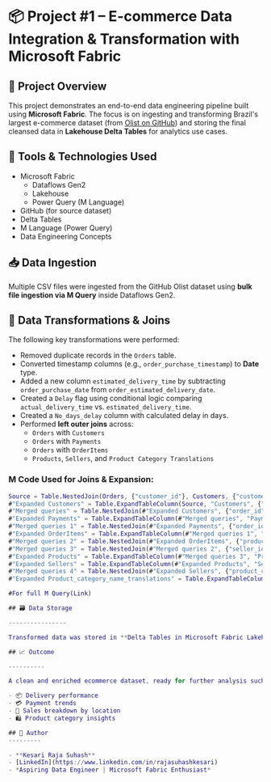 # 📦 Project #1 – E-commerce Data Integration & Transformation with Microsoft Fabric

## 📌 Project Overview

This project demonstrates an end-to-end data engineering pipeline built using **Microsoft Fabric**. The focus is on ingesting and transforming Brazil's largest e-commerce dataset (from [Olist on GitHub](https://github.com/mayank953/BigDataProjects/tree/main/Project-Brazillian%20Ecommerce/Data)) and storing the final cleansed data in **Lakehouse Delta Tables** for analytics use cases.

## 🔧 Tools & Technologies Used

- Microsoft Fabric
  - Dataflows Gen2
  - Lakehouse
  - Power Query (M Language)
- GitHub (for source dataset)
- Delta Tables
- M Language (Power Query)
- Data Engineering Concepts

## 📥 Data Ingestion

Multiple CSV files were ingested from the GitHub Olist dataset using **bulk file ingestion via M Query** inside Dataflows Gen2.

## 🧹 Data Transformations & Joins

The following key transformations were performed:

- Removed duplicate records in the `Orders` table.
- Converted timestamp columns (e.g., `order_purchase_timestamp`) to **Date** type.
- Added a new column `estimated_delivery_time` by subtracting `order_purchase_date` from `order_estimated_delivery_date`.
- Created a `Delay` flag using conditional logic comparing `actual_delivery_time` vs. `estimated_delivery_time`.
- Created a `No_days_delay` column with calculated delay in days.
- Performed **left outer joins** across:
  - `Orders` with `Customers`
  - `Orders` with `Payments`
  - `Orders` with `OrderItems`
  - `Products`, `Sellers`, and `Product Category Translations`

### M Code Used for Joins & Expansion:
```m
Source = Table.NestedJoin(Orders, {"customer_id"}, Customers, {"customer_id"}, "Customers", JoinKind.LeftOuter),
#"Expanded Customers" = Table.ExpandTableColumn(Source, "Customers", {"customer_unique_id", "customer_zip_code_prefix", "customer_city", "customer_state"}, {"customer_unique_id", "customer_zip_code_prefix", "customer_city", "customer_state"}),
#"Merged queries" = Table.NestedJoin(#"Expanded Customers", {"order_id"}, Payments, {"order_id"}, "Payments", JoinKind.LeftOuter),
#"Expanded Payments" = Table.ExpandTableColumn(#"Merged queries", "Payments", {"payment_sequential", "payment_type", "payment_installments", "payment_value"}, {"payment_sequential", "payment_type", "payment_installments", "payment_value"}),
#"Merged queries 1" = Table.NestedJoin(#"Expanded Payments", {"order_id"}, OrderItems, {"order_id"}, "OrderItems", JoinKind.LeftOuter),
#"Expanded OrderItems" = Table.ExpandTableColumn(#"Merged queries 1", "OrderItems", {"order_item_id", "product_id", "seller_id", "shipping_limit_date", "price", "freight_value"}, {"order_item_id", "product_id", "seller_id", "shipping_limit_date", "price", "freight_value"}),
#"Merged queries 2" = Table.NestedJoin(#"Expanded OrderItems", {"product_id"}, Products, {"product_id"}, "Products", JoinKind.LeftOuter),
#"Merged queries 3" = Table.NestedJoin(#"Merged queries 2", {"seller_id"}, Sellers, {"seller_id"}, "Sellers", JoinKind.LeftOuter),
#"Expanded Products" = Table.ExpandTableColumn(#"Merged queries 3", "Products", {"product_category_name", "product_name_lenght", "product_description_lenght", "product_photos_qty", "product_weight_g", "product_length_cm", "product_height_cm", "product_width_cm"}, {"product_category_name", "product_name_lenght", "product_description_lenght", "product_photos_qty", "product_weight_g", "product_length_cm", "product_height_cm", "product_width_cm"}),
#"Expanded Sellers" = Table.ExpandTableColumn(#"Expanded Products", "Sellers", {"seller_zip_code_prefix", "seller_city", "seller_state"}, {"seller_zip_code_prefix", "seller_city", "seller_state"}),
#"Merged queries 4" = Table.NestedJoin(#"Expanded Sellers", {"product_category_name"}, Product_category_name_translations, {"product_category_name"}, "Product_category_name_translations", JoinKind.LeftOuter),
#"Expanded Product_category_name_translations" = Table.ExpandTableColumn(#"Merged queries 4", "Product_category_name_translations", {"product_category_name_english"}, {"product_category_name_english"})

#For full M Query(Link)

## 🗃️ Data Storage

----------------

Transformed data was stored in **Delta Tables in Microsoft Fabric Lakehouse**. These tables are ready for querying in the **SQL Endpoint** and can be visualized via Power BI or used in ML models.

## 📈 Outcome

----------

A clean and enriched ecommerce dataset, ready for further analysis such as:

- 📦 Delivery performance  
- 💳 Payment trends  
- 📍 Sales breakdown by location  
- 🛍️ Product category insights  

## 📌 Author
---------

- **Kesari Raja Suhash**  
- [LinkedIn](https://www.linkedin.com/in/rajasuhashkesari)  
- *Aspiring Data Engineer | Microsoft Fabric Enthusiast*
